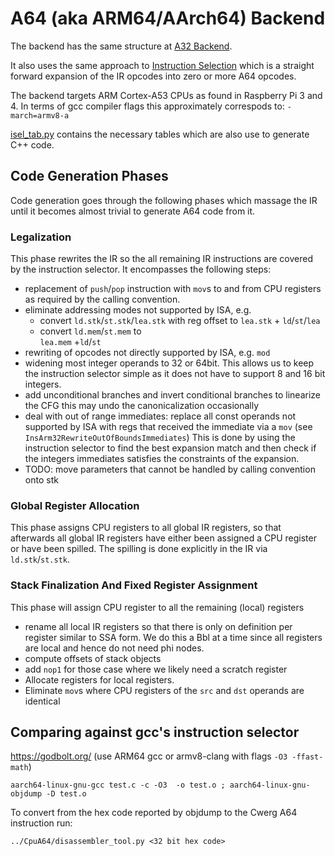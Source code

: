 # A64 (aka ARM64/AArch64) Backend

The backend has the same structure at [A32 Backend](../CodeGenA32).

It also uses the same approach to [Instruction Selection](../Docs/instruction_selection.md)
which is a straight forward expansion of the IR opcodes into zero or more A64 opcodes.

The backend targets ARM Cortex-A53 CPUs as found in Raspberry Pi 3 and 4.
In terms of gcc compiler flags this approximately correspods to: `-march=armv8-a`

[isel_tab.py](isel_tab.py) contains the necessary tables which 
are also use to generate C++ code.



## Code Generation Phases

Code generation goes through the following phases which 
massage the IR until it becomes almost trivial to generate
A64 code from it.

### Legalization

This phase rewrites the IR so the all remaining IR instructions are covered by the 
instruction selector. It encompasses the following steps:

* replacement of `push`/`pop` instruction with `mov`s to and from CPU registers as
  required by the calling convention.
* eliminate addressing modes not supported by ISA, e.g. 
  - convert `ld.stk`/`st.stk`/`lea.stk` with reg offset to 
    `lea.stk` + `ld`/`st`/`lea`
  - convert `ld.mem`/`st.mem` to  
    `lea.mem` +`ld`/`st`
* rewriting of opcodes not directly supported by ISA, e.g. `mod`
* widening most integer operands to 32 or 64bit. This allows us to keep the instruction 
  selector simple as it does not have to support 8 and 16 bit integers.
* add unconditional branches and invert conditional branches to linearize the CFG
  this may undo the canonicalization occasionally
* deal with out of range immediates:
  replace all const operands not supported by ISA with regs that
  received the immediate via a `mov` (see `InsArm32RewriteOutOfBoundsImmediates`)
  This is done by using the instruction selector to find the best expansion match and
  then check if the integers immediates satisfies the constraints of the expansion.
* TODO: move parameters that cannot be handled by calling convention
  onto stk 

### Global Register Allocation

This phase assigns CPU registers to all global IR registers, so that afterwards all global IR registers have either been assigned a CPU register or have been spilled. The spilling is
done explicitly in the IR via `ld.stk`/`st.stk`.

###  Stack Finalization And Fixed Register Assignment

This phase will assign CPU register to all the remaining (local) registers 

* rename all local IR registers so that there is only on definition per register 
  similar to SSA form. We do this a Bbl at a time since all registers are local
  and hence do not need phi nodes. 
* compute offsets of stack objects
* add `nop1` for those case where we likely need a scratch register 
* Allocate registers for local registers.  
* Eliminate `mov`s where CPU registers of the `src` and `dst` operands are identical 

## Comparing against gcc's instruction selector

https://godbolt.org/  (use ARM64 gcc or armv8-clang with flags `-O3 -ffast-math`) 

```
aarch64-linux-gnu-gcc test.c -c -O3  -o test.o ; aarch64-linux-gnu-objdump -D test.o
```

To convert from the hex code reported by objdump to the Cwerg A64 instruction run:
```
../CpuA64/disassembler_tool.py <32 bit hex code>
```
